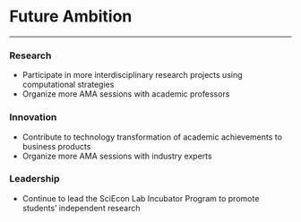 # **Future Ambition**

---

### Research

- Participate in more interdisciplinary research projects using computational strategies
- Organize more AMA sessions with academic professors

### Innovation

- Contribute to technology transformation of academic achievements to business products
- Organize more AMA sessions with industry experts

### Leadership

- Continue to lead the SciEcon Lab Incubator Program to promote students’ independent research
